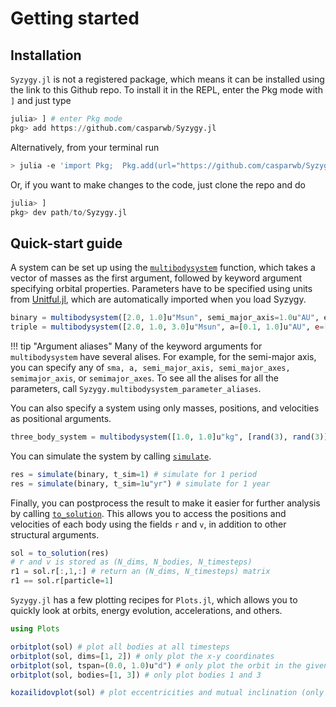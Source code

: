 # Getting started

## Installation

`Syzygy.jl` is not a registered package, which means it can be installed using the link to this Github repo. To install it in the REPL, enter the Pkg mode with `]` and just type

```julia
julia> ] # enter Pkg mode
pkg> add https://github.com/casparwb/Syzygy.jl
```

Alternatively, from your terminal run

```bash
> julia -e 'import Pkg;  Pkg.add(url="https://github.com/casparwb/Syzygy.jl")'
```

Or, if you want to make changes to the code, just clone the repo and do

```julia
julia> ]
pkg> dev path/to/Syzygy.jl
```

## Quick-start guide

A system can be set up using the [`multibodysystem`](@ref) function, which takes a vector of masses as the first argument, followed by keyword argument specifying orbital properties. Parameters have to be specified using units from [Unitful.jl](https://github.com/PainterQubits/Unitful.jl/), which are automatically imported when you load Syzygy.

```julia
binary = multibodysystem([2.0, 1.0]u"Msun", semi_major_axis=1.0u"AU", eccentricity=0.1)
triple = multibodysystem([2.0, 1.0, 3.0]u"Msun", a=[0.1, 1.0]u"AU", e=[0.1, 0.2])
```

!!! tip "Argument aliases"
    Many of the keyword arguments for `multibodysystem` have several alises. For example, for the semi-major axis, you can specify any of `sma, a, semi_major_axis, semi_major_axes, semimajor_axis`, or `semimajor_axes`. To see all the alises for all the parameters, call `Syzygy.multibodysystem_parameter_aliases`.

You can also specify a system using only masses, positions, and velocities as positional arguments.

```julia
three_body_system = multibodysystem([1.0, 1.0]u"kg", [rand(3), rand(3)]u"m", [rand(3), rand(3)]u"m/s")
```

You can simulate the system by calling [`simulate`](@ref).

```julia
res = simulate(binary, t_sim=1) # simulate for 1 period
res = simulate(binary, t_sim=1u"yr") # simulate for 1 year
```

Finally, you can postprocess the result to make it easier for further analysis by calling [`to_solution`](@ref). This allows you to access the positions and velocities of each body using the fields `r` and `v`, in addition to other structural arguments. 

```julia
sol = to_solution(res)
# r and v is stored as (N_dims, N_bodies, N_timesteps)
r1 = sol.r[:,1,:] # return an (N_dims, N_timesteps) matrix
r1 == sol.r[particle=1] 
```

`Syzygy.jl` has a few plotting recipes for `Plots.jl`, which allows you to quickly look at orbits, energy evolution, accelerations, and others. 

```julia
using Plots

orbitplot(sol) # plot all bodies at all timesteps
orbitplot(sol, dims=[1, 2]) # only plot the x-y coordinates
orbitplot(sol, tspan=(0.0, 1.0)u"d") # only plot the orbit in the given timespan
orbitplot(sol, bodies=[1, 3]) # only plot bodies 1 and 3

kozailidovplot(sol) # plot eccentricities and mutual inclination (only works for triples)

```


